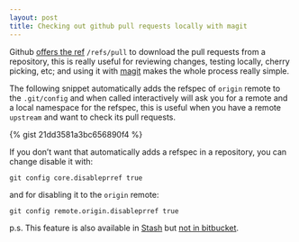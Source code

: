 ```yaml
---
layout: post
title: Checking out github pull requests locally with magit
---
```


Github [offers the ref][] `/refs/pull` to download the pull requests
from a repository, this is really useful for reviewing changes,
testing locally, cherry picking, etc; and using it with [magit][]
makes the whole process really simple.

The following snippet automatically adds the refspec of `origin`
remote to the `.git/config` and when called interactively will ask you
for a remote and a local namespace for the refspec, this is useful
when you have a remote `upstream` and want to check its pull requests.

{% gist 21dd3581a3bc656890f4 %}

If you don’t want that automatically adds a refspec in a repository,
you can change disable it with:

```
git config core.disableprref true
```

and for disabling it to the `origin` remote:

```
git config remote.origin.disableprref true
```

p.s. This feature is also available in [Stash][] but [not in bitbucket][].


[magit]: http://magit.vc/
[Stash]: https://www.atlassian.com/software/stash
[offers the ref]: https://help.github.com/articles/checking-out-pull-requests-locally/#tips
[not in bitbucket]: https://bitbucket.org/site/master/issue/5814/reify-pull-requests-by-making-them-a-ref
